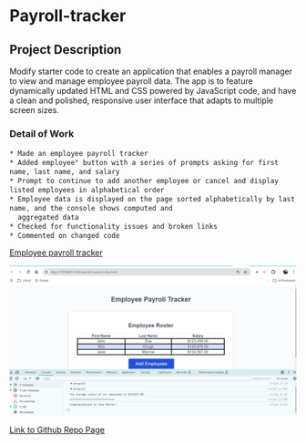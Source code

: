 # Payroll-tracker

## Project Description

Modify starter code to create an application that enables a payroll manager to view and manage employee payroll data. The app is to feature dynamically updated HTML and CSS powered by JavaScript code, and have a clean and polished, responsive user interface that adapts to multiple screen sizes.

### Detail of Work

    * Made an employee payroll tracker
    * Added employee" button with a series of prompts asking for first name, last name, and salary
    * Prompt to continue to add another employee or cancel and display listed employees in alphabetical order
    * Employee data is displayed on the page sorted alphabetically by last name, and the console shows computed and 
      aggregated data     
    * Checked for functionality issues and broken links
    * Commented on changed code 


[Employee payroll tracker](http://127.0.0.1:5501/index.html)

![Link for photo of finished page](image-2.png)

[Link to Github Repo Page](https://github.com/smrsun/payroll-tracker)
